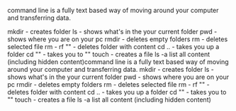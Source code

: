 command line is a fully text based way of moving around your computer and transferring data.

mkdir - creates folder
ls - shows what's in the your current folder
pwd - shows where you are on your pc
rmdir - deletes empty folders
rm - deletes selected file
rm - rf "" - deletes folder with content
cd .. - takes you up a folder
cd "" - takes you to ""
touch - creates a file
ls -a list all content (including hidden content)command line is a fully text based way of moving around your computer and transferring data.
mkdir - creates folder
ls - shows what's in the your current folder
pwd - shows where you are on your pc
rmdir - deletes empty folders
rm - deletes selected file
rm - rf "" - deletes folder with content
cd .. - takes you up a folder
cd "" - takes you to ""
touch - creates a file
ls -a list all content (including hidden content)
